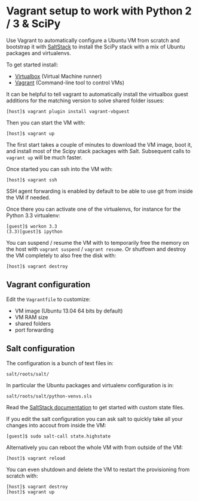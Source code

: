 # Vagrant setup to work with Python 2 / 3 & SciPy

Use Vagrant to automatically configure a Ubuntu VM from scratch and bootstrap
it with [SaltStack](http://docs.saltstack.com/) to install the SciPy stack with
a mix of Ubuntu packages and virtualenvs.

To get started install:

- [Virtualbox](https://www.virtualbox.org/) (Virtual Machine runner)
- [Vagrant](http://www.vagrantup.com/) (Command-line tool to control VMs)

It can be helpful to tell vagrant to automatically install the virtualbox
guest additions for the matching version to solve shared folder issues:

    [host]$ vagrant plugin install vagrant-vbguest

Then you can start the VM with:

    [host]$ vagrant up

The first start takes a couple of minutes to download the VM image, boot it,
and install most of the Scipy stack packages with Salt. Subsequent calls to
`vagrant up` will be much faster.

Once started you can ssh into the VM with:

    [host]$ vagrant ssh

SSH agent forwarding is enabled by default to be able to use git from inside
the VM if needed.

Once there you can activate one of the virtualenvs, for instance for the Python
3.3 virtualenv:

    [guest]$ workon 3.3
    (3.3)[guest]$ ipython

You can suspend / resume the VM with to temporarily free the memory on the host
with `vagrant suspend` / `vagrant resume`. Or shutfown and destroy the VM
completely to also free the disk with:

    [host]$ vagrant destroy


## Vagrant configuration

Edit the `Vagrantfile` to customize:

- VM image (Ubuntu 13.04 64 bits by default)
- VM RAM size
- shared folders
- port forwarding


## Salt configuration

The configuration is a bunch of text files in:

    salt/roots/salt/

In particular the Ubuntu packages and virtualenv configuration is in:

    salt/roots/salt/python-venvs.sls

Read the [SaltStack documentation](http://docs.saltstack.com/) to get started
with custom state files.

If you edit the salt configuration you can ask salt to quickly take all your
changes into accout from inside the VM:

    [guest]$ sudo salt-call state.highstate

Alternatively you can reboot the whole VM with from outside of the VM:

    [host]$ vagrant reload

You can even shutdown and delete the VM to restart the provisioning from
scratch with:

    [host]$ vagrant destroy
    [host]$ vagrant up

